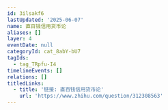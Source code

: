```yaml
---
id: 3ilsakf6
lastUpdated: '2025-06-07'
name: 直百钱信用货币论
aliases: []
layer: 4
eventDate: null
categoryId: cat_8abY-bU7
tagIds:
  - tag_TRpfu-I4
timelineEvents: []
relations: []
titledLinks:
  - title: '链接: 直百钱信用货币论'
    url: 'https://www.zhihu.com/question/312308563'
---
```


